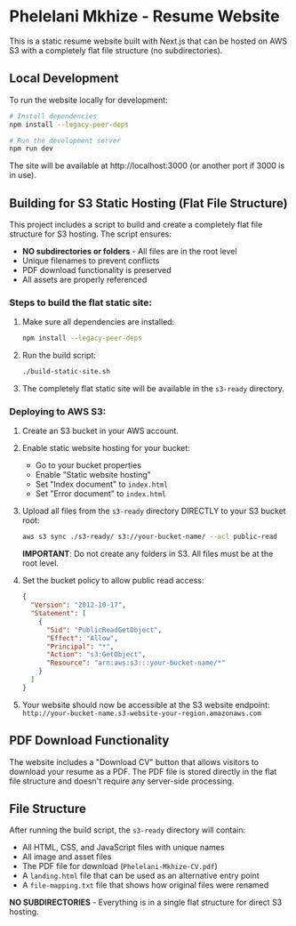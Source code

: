 # Phelelani Mkhize - Resume Website

This is a static resume website built with Next.js that can be hosted on AWS S3 with a completely flat file structure (no subdirectories).

## Local Development

To run the website locally for development:

```bash
# Install dependencies
npm install --legacy-peer-deps

# Run the development server
npm run dev
```

The site will be available at http://localhost:3000 (or another port if 3000 is in use).

## Building for S3 Static Hosting (Flat File Structure)

This project includes a script to build and create a completely flat file structure for S3 hosting. The script ensures:

- **NO subdirectories or folders** - All files are in the root level
- Unique filenames to prevent conflicts
- PDF download functionality is preserved
- All assets are properly referenced

### Steps to build the flat static site:

1. Make sure all dependencies are installed:
   ```bash
   npm install --legacy-peer-deps
   ```

2. Run the build script:
   ```bash
   ./build-static-site.sh
   ```

3. The completely flat static site will be available in the `s3-ready` directory.

### Deploying to AWS S3:

1. Create an S3 bucket in your AWS account.

2. Enable static website hosting for your bucket:
   - Go to your bucket properties
   - Enable "Static website hosting"
   - Set "Index document" to `index.html`
   - Set "Error document" to `index.html`

3. Upload all files from the `s3-ready` directory DIRECTLY to your S3 bucket root:
   ```bash
   aws s3 sync ./s3-ready/ s3://your-bucket-name/ --acl public-read
   ```
   
   **IMPORTANT**: Do not create any folders in S3. All files must be at the root level.

4. Set the bucket policy to allow public read access:
   ```json
   {
     "Version": "2012-10-17",
     "Statement": [
       {
         "Sid": "PublicReadGetObject",
         "Effect": "Allow",
         "Principal": "*",
         "Action": "s3:GetObject",
         "Resource": "arn:aws:s3:::your-bucket-name/*"
       }
     ]
   }
   ```

5. Your website should now be accessible at the S3 website endpoint: `http://your-bucket-name.s3-website-your-region.amazonaws.com`

## PDF Download Functionality

The website includes a "Download CV" button that allows visitors to download your resume as a PDF. The PDF file is stored directly in the flat file structure and doesn't require any server-side processing.

## File Structure

After running the build script, the `s3-ready` directory will contain:

- All HTML, CSS, and JavaScript files with unique names
- All image and asset files
- The PDF file for download (`Phelelani-Mkhize-CV.pdf`)
- A `landing.html` file that can be used as an alternative entry point
- A `file-mapping.txt` file that shows how original files were renamed

**NO SUBDIRECTORIES** - Everything is in a single flat structure for direct S3 hosting.
